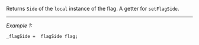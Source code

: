 Returns `Side` of the `local` instance of the flag. A getter for `setFlagSide`.


---
*Example 1:*
```sqf
_flagSide =  flagSide flag;
```